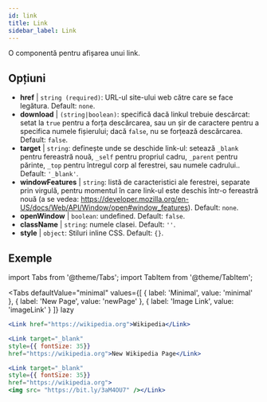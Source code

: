 ```yaml
---
id: link
title: Link
sidebar_label: Link
---
```


O componentă pentru afișarea unui link.

## Opțiuni

* __href__ | `string (required)`: URL-ul site-ului web către care se face legătura. Default: `none`.
* __download__ | `(string|boolean)`: specifică dacă linkul trebuie descărcat: setat la `true` pentru a forța descărcarea, sau un șir de caractere pentru a specifica numele fișierului; dacă `false`, nu se forțează descărcarea. Default: `false`.
* __target__ | `string`: definește unde se deschide link-ul: setează `_blank` pentru fereastră nouă, `_self` pentru propriul cadru, `_parent` pentru părinte, `_top` pentru întregul corp al ferestrei, sau numele cadrului.. Default: `'_blank'`.
* __windowFeatures__ | `string`: listă de caracteristici ale ferestrei, separate prin virgulă, pentru momentul în care link-ul este deschis într-o fereastră nouă (a se vedea: https://developer.mozilla.org/en-US/docs/Web/API/Window/open#window_features). Default: `none`.
* __openWindow__ | `boolean`: undefined. Default: `false`.
* __className__ | `string`: numele clasei. Default: `''`.
* __style__ | `object`: Stiluri inline CSS. Default: `{}`.


## Exemple

import Tabs from '@theme/Tabs';
import TabItem from '@theme/TabItem';

<Tabs
    defaultValue="minimal"
    values={[
        { label: 'Minimal', value: 'minimal' },
        { label: 'New Page', value: 'newPage' },
        { label: 'Image Link', value: 'imageLink' }
    ]}
    lazy
>
<TabItem value="minimal">

```jsx live
<Link href="https://wikipedia.org">Wikipedia</Link>
```

</TabItem>

<TabItem value="newPage">

```jsx live
<Link target="_blank" 
style={{ fontSize: 35}}
href="https://wikipedia.org">New Wikipedia Page</Link>
```
</TabItem>

<TabItem value="imageLink">

```jsx live
<Link target="_blank" 
style={{ fontSize: 35}}
href="https://wikipedia.org">
<img src= "https://bit.ly/3aM4OU7" /></Link>
```

</TabItem>

</Tabs>
